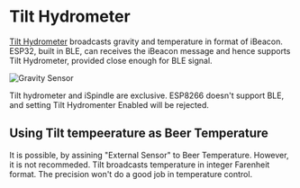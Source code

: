 # Tilt Hydrometer
[Tilt Hydrometer](https://tilthydrometer.com) broadcasts gravity and temperature in format of iBeacon. ESP32, built in BLE, can receives the iBeacon message and hence supports Tilt Hydrometer, provided close enough for BLE signal.

![Gravity Sensor](image/gdsetting.jpg?raw=true)

Tilt hydrometer and iSpindle are exclusive. ESP8266 doesn't support BLE, and setting Tilt Hydromenter Enabled will be rejected.

## Using Tilt tempeerature as Beer Temperature
It is possible, by assining "External Sensor" to Beer Temperature. However, it is not recommeded. Tilt broadcasts temperature in integer Farenheit format. The precision won't do a good job in temperature control.